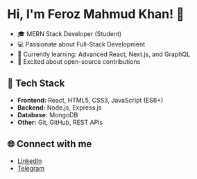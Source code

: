 # Hi, I'm Feroz Mahmud Khan! 👋
- 🎓 MERN Stack Developer (Student)
- 💻 Passionate about Full-Stack Development
- 🌱 Currently learning: Advanced React, Next.js, and GraphQL
- 🚀 Excited about open-source contributions


## 🔧 Tech Stack
- **Frontend:** React, HTML5, CSS3, JavaScript (ES6+)
- **Backend:** Node.js, Express.js
- **Database:** MongoDB
- **Other:** Git, GitHub, REST APIs




<!--
## 🚀 Projects
- [Project 1: E-commerce Store] (https://github.com/yourusername/project-1)
- [Project 2: Blog App](https://github.com/yourusername/project-2)
-->
<!-- ![Your GitHub stats](https://github-readme-stats.vercel.app/api?username=yourusername&show_icons=true&theme=radical)
-->
## 🌐 Connect with me
- [LinkedIn](https://www.linkedin.com/in/feroz-mahamud-khan-910a9a234/)
- [Telegram](@FerozMahamudKhan)

<!--
**Feroz-Pro/Feroz-Pro** is a ✨ _special_ ✨ repository because its `README.md` (this file) appears on your GitHub profile.

Here are some ideas to get you started:

- 🔭 I’m currently working on ...
- 🌱 I’m currently learning ...
- 👯 I’m looking to collaborate on ...
- 🤔 I’m looking for help with ...
- 💬 Ask me about ...
- 📫 How to reach me: ...
- 😄 Pronouns: ...
- ⚡ Fun fact: ...
-->
